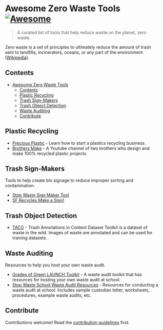 # Awesome Zero Waste Tools [![Awesome](https://awesome.re/badge.svg)](https://awesome.re)

> A curated list of tools that help reduce waste on the planet, zero waste.

Zero waste is a set of principles to ultimately reduce the amount of trash sent to landfills, incinerators, oceans, or any part of the environment ([Wikipedia](https://en.wikipedia.org/wiki/Zero_waste)).

## Contents

- [Awesome Zero Waste Tools ](#awesome-zero-waste-tools-)
  - [Contents](#contents)
  - [Plastic Recycling](#plastic-recycling)
  - [Trash Sign-Makers](#trash-sign-makers)
  - [Trash Object Detection](#trash-object-detection)
  - [Waste Auditing](#waste-auditing)
  - [Contribute](#contribute)

## Plastic Recycling

- [Precious Plastic](https://www.preciousplastic.com/) - Learn how to start a plastics recycling business.
- [Brothers Make](https://www.youtube.com/@BrothersMake) - A Youtube channel of two brothers who design and make 100% recycled plastic projects.

## Trash Sign-Makers

Tools to help create bin signage to reduce improper sorting and contamination.

- [Stop Waste Sign Maker Tool](https://www.stopwaste.org/tools/signmaker)
- [SF Recycles Make a Sign!](https://sfrecycles.org/signmaker)

## Trash Object Detection

- [TACO](https://github.com/pedropro/TACO) - Trash Annotations in Context Dataset Toolkit is a dataset of waste in the wild. Images of waste are annotated and can be used for training datasets.

## Waste Auditing

Resources to help you host your own waste audit.

- [Grades of Green LAUNCH Toolkit](https://gradesofgreen.org/welcome-to-launch/launch-toolkit-waste-audit/) - A waste audit toolkit that has resources for hosting your own waste audit at school.
- [Stop Waste School Waste Audit Resources](https://www.stopwaste.org/stopwaste-school-waste-audit-resources) - Resources for conducting a waste audit at school. Includes sample custodian letter, worksheets, procedures, example waste audits, etc.

## Contribute

Contributions welcome! Read the [contribution guidelines](CONTRIBUTING.md) first.
